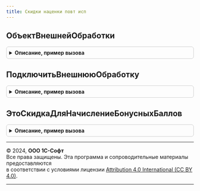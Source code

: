 ```yaml
---
title: Скидки наценки повт исп
---
```



## ОбъектВнешнейОбработки
<details style="margin: 1em 0; padding: 0.5em; border: 1px solid #ccc; border-radius: 6px;">

<summary style="font-weight: bold; cursor: pointer;">Описание, пример вызова</summary>

```bsl

// Возвращает объект внешнего отчета или обработки.
// Важно:
//   Проверка функциональной опции "ИспользоватьДополнительныеОтчетыИОбработки"
//     должна выполняться вызывающим кодом.
//
//
// Параметры:
//   ВнешняяОбработка - СправочникСсылка.ДополнительныеОтчетыИОбработки - Подключаемый отчет или обработка.
//
// Возвращаемое значение:
//   - ВнешняяОбработка - Объект подключенной обработки.
//   - ВнешнийОтчет     - Объект подключенного отчета.
//   - Неопределено           - Если передана некорректная ссылка.
//
Функция ОбъектВнешнейОбработки(ВнешняяОбработка) Экспорт
```

Пример вызова
```bsl
Результат = СкидкиНаценкиПовтИсп.ОбъектВнешнейОбработки(ВнешняяОбработка) 
```
</details>

## ПодключитьВнешнююОбработку
<details style="margin: 1em 0; padding: 0.5em; border: 1px solid #ccc; border-radius: 6px;">

<summary style="font-weight: bold; cursor: pointer;">Описание, пример вызова</summary>

```bsl

// Подключает внешнюю обработку (отчет)
//   Подробнее  смотреть ДополнительныеОтчетыИОбработки.ПодключитьВнешнююОбработку().
//
// Параметры:
//   ВнешняяОбработка - СправочникСсылка.ДополнительныеОтчетыИОбработки - Подключаемый отчет или обработка.
//
// Возвращаемое значение:
//   - Строка       - Имя подключенного отчета или обработки.
//   - Неопределено - Если передана некорректная ссылка.
//
Функция ПодключитьВнешнююОбработку(ВнешняяОбработка) Экспорт
```

Пример вызова
```bsl
Результат = СкидкиНаценкиПовтИсп.ПодключитьВнешнююОбработку(ВнешняяОбработка) 
```
</details>

## ЭтоСкидкаДляНачислениеБонусныхБаллов
<details style="margin: 1em 0; padding: 0.5em; border: 1px solid #ccc; border-radius: 6px;">

<summary style="font-weight: bold; cursor: pointer;">Описание, пример вызова</summary>

```bsl

// Определяется использовании скидки (наценки) для начисления бонусных баллов.
//
// Параметры:
//  СкидкаНаценка - СправочникСсылка.СкидкиНаценки - - скидка (наценка), для которой производится проверка
//
// Возвращаемое значение:
//  Булево - Истина , используется
Функция ЭтоСкидкаДляНачислениеБонусныхБаллов(СкидкаНаценка) Экспорт
```

Пример вызова
```bsl
Результат = СкидкиНаценкиПовтИсп.ЭтоСкидкаДляНачислениеБонусныхБаллов(СкидкаНаценка) 
```
</details>

---

© 2024, **ООО 1С-Софт**  
Все права защищены. Эта программа и сопроводительные материалы предоставляются  
в соответствии с условиями лицензии [Attribution 4.0 International (CC BY 4.0)](https://creativecommons.org/licenses/by/4.0/legalcode).

---
